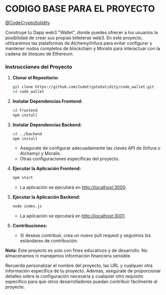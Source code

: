 # CODIGO BASE PARA EL PROYECTO

[@CodeCryptoSolidity](https://github.com/CodeCryptoSolidity)

Construye tu Dapp web3 "Wallet", donde puedes ofrecer a los usuarios la
posibilidad de crear sus propias billeteras web3. En este proyecto, utilizaremos
las plataformas de Alchemy/Infura para evitar configurar y mantener nodos
completos de blockchain y Moralis para interactuar con la cadena de bloques de
Ethereum.

### Instrucciones del Proyecto

1. **Clonar el Repositorio:**
   ```bash
   git clone https://github.com/CodeCryptoSolidity/code_wallet.git
   cd code_wallet
   ```
2. **Instalar Dependencias Frontend:**
   ```bash
   cd frontend
   npm install
   ```
3. **Instalar Dependencias Backend:**

   ```bash
   cd ../backend
   npm install
   ```

   - Asegúrate de configurar adecuadamente las claves API de (Infura o Alchemy)
     y Moralis.
   - Otras configuraciones específicas del proyecto.

4. **Ejecutar la Aplicación Frontend:**

   ```bash
   npm start
   ```

   - La aplicación se ejecutará en
     [http://localhost:3000](http://localhost:3000).

5. **Ejecutar la Aplicación Backend:**

   ```bash
   node index.js
   ```

   - La aplicación se ejecutará en
     [http://localhost:3001](http://localhost:3001).

6. **Contribuciones:**

   - Si deseas contribuir, crea un nuevo pull request y seguimos los estándares
     de contribución.

**Nota:** Este proyecto es solo con fines educativos y de desarrollo. No
almacenamos ni manejamos información financiera sensible.

Recuerda personalizar el nombre del proyecto, las URL y cualquier otra
información específica de tu proyecto. Además, asegúrate de proporcionar
detalles sobre la configuración necesaria y cualquier otro requisito específico
para que otros desarrolladores puedan contribuir fácilmente al proyecto.
